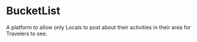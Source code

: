 # BucketList

A platform to allow only Locals to post about their activities in their area for Travelers to see.

